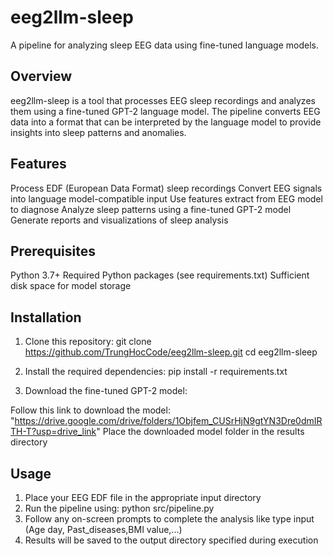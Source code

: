 # eeg2llm-sleep
A pipeline for analyzing sleep EEG data using fine-tuned language models.
## Overview
eeg2llm-sleep is a tool that processes EEG sleep recordings and analyzes them using a fine-tuned GPT-2 language model. The pipeline converts EEG data into a format that can be interpreted by the language model to provide insights into sleep patterns and anomalies.
## Features

Process EDF (European Data Format) sleep recordings
Convert EEG signals into language model-compatible input
Use features extract from EEG model to diagnose
Analyze sleep patterns using a fine-tuned GPT-2 model
Generate reports and visualizations of sleep analysis

## Prerequisites

Python 3.7+
Required Python packages (see requirements.txt)
Sufficient disk space for model storage

## Installation

1. Clone this repository:
git clone https://github.com/TrungHocCode/eeg2llm-sleep.git
cd eeg2llm-sleep

2. Install the required dependencies:
pip install -r requirements.txt

3. Download the fine-tuned GPT-2 model:

Follow this link to download the model: "https://drive.google.com/drive/folders/1Objfem_CUSrHjN9gtYN3Dre0dmIRTH-T?usp=drive_link"
Place the downloaded model folder in the results directory

## Usage

1. Place your EEG EDF file in the appropriate input directory
2. Run the pipeline using:
    python src/pipeline.py
3. Follow any on-screen prompts to complete the analysis like type input (Age day, Past_diseases,BMI value,...)
4. Results will be saved to the output directory specified during execution